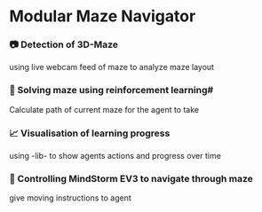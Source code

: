 # Modular Maze Navigator


### 📷 Detection of 3D-Maze
using live webcam feed of maze to analyze maze layout


### 🧠 Solving maze using reinforcement learning#
Calculate path of current maze for the agent to take


### 📈 Visualisation of learning progress
using -lib- to show agents actions and progress over time


### 🤖 Controlling MindStorm EV3 to navigate through maze
give moving instructions to agent 
